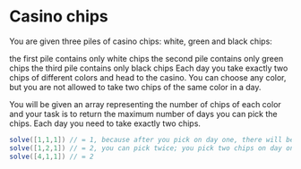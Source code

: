# Casino chips

You are given three piles of casino chips: white, green and black chips:

the first pile contains only white chips
the second pile contains only green chips
the third pile contains only black chips
Each day you take exactly two chips of different colors and head to the casino. You can choose any color, but you are not allowed to take two chips of the same color in a day.

You will be given an array representing the number of chips of each color and your task is to return the maximum number of days you can pick the chips. Each day you need to take exactly two chips.

```csharp
solve([1,1,1]) // = 1, because after you pick on day one, there will be only one chip left
solve([1,2,1]) // = 2, you can pick twice; you pick two chips on day one then on day two
solve([4,1,1]) // = 2 
```
